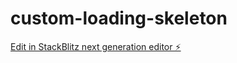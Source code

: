 # custom-loading-skeleton

[Edit in StackBlitz next generation editor ⚡️](https://stackblitz.com/~/github.com/NaorYael/custom-loading-skeleton)
